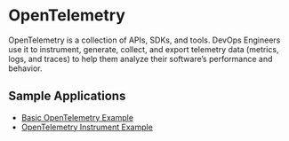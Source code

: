 # OpenTelemetry

OpenTelemetry is a collection of APIs, SDKs, and tools.
DevOps Engineers use it to instrument, generate, collect, and export telemetry data (metrics, logs, and traces) to help them analyze their software’s performance and behavior.

## Sample Applications

- [Basic OpenTelemetry Example](./src/basic_example/)
- [OpenTelemetry Instrument Example](./src/instrument_examples/)
